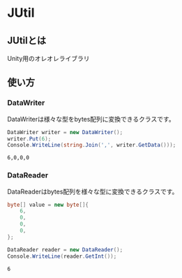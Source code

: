 # JUtil

## JUtilとは

Unity用のオレオレライブラリ

## 使い方

### DataWriter

DataWriterは様々な型をbytes配列に変換できるクラスです。

``` c#
DataWriter writer = new DataWriter();
writer.Put(6);
Console.WriteLine(string.Join(',', writer.GetData()));
```

``` 結果
6,0,0,0
```

### DataReader

DataReaderはbytes配列を様々な型に変換できるクラスです。

``` c#
byte[] value = new byte[]{
    6,
    0,
    0,
    0,
};

DataReader reader = new DataReader();
Console.WriteLine(reader.GetInt());
```

``` 結果
6
```
